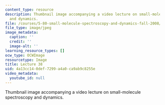 ```yaml
---
content_type: resource
description: Thumbnail image accompanying a video lecture on small-molecule spectroscopy
  and dynamics.
file: /courses/5-80-small-molecule-spectroscopy-and-dynamics-fall-2008/4a13cc140def7299a4a0ca9ab9c8255e_mit5_80f08lec38_th.jpg
file_type: image/jpeg
image_metadata:
  caption: ''
  credit: ''
  image-alt: ''
learning_resource_types: []
ocw_type: OCWImage
resourcetype: Image
title: Lecture 38
uid: 4a13cc14-0def-7299-a4a0-ca9ab9c8255e
video_metadata:
  youtube_id: null
---
```

Thumbnail image accompanying a video lecture on small-molecule spectroscopy and dynamics.

